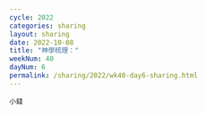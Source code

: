 ```yaml
---
cycle: 2022
categories: sharing
layout: sharing
date: 2022-10-08
title: "神學梳理："
weekNum: 40
dayNum: 6
permalink: /sharing/2022/wk40-day6-sharing.html
---
```


[](https://eccseattle.github.io/media/sharing/2022/wk040/2022-10-08-bin.m4a)

`小錢`
